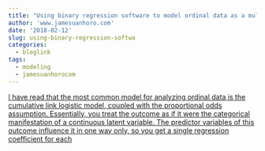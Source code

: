 ```yaml
---
title: "Using binary regression software to model ordinal data as a multivariate GLM"
author: 'www.jamesuanhoro.com'
date: '2018-02-12'
slug: using-binary-regression-softwa
categories:
  - bloglink
tags:
  - modeling
  - jamesuanhorocom
---
```


[I have read that the most common model for analyzing ordinal data is the cumulative link logistic model, coupled with the proportional odds assumption. Essentially, you treat the outcome as if it were the categorical manifestation of a continuous latent variable. The predictor variables of this outcome influence it in one way only, so you get a single regression coefficient for each<i class="fas fa-external-link-alt"></i>](https://www.jamesuanhoro.com/post/2018/02/12/using-binary-regression-software-to-model-ordinal-data-as-a-multivariate-glm/)

